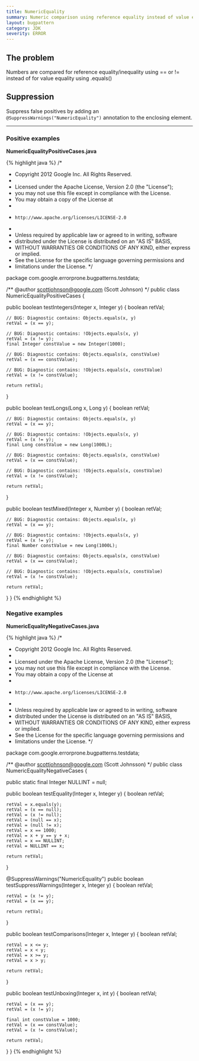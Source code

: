 ```yaml
---
title: NumericEquality
summary: Numeric comparison using reference equality instead of value equality
layout: bugpattern
category: JDK
severity: ERROR
---
```


<!--
*** AUTO-GENERATED, DO NOT MODIFY ***
To make changes, edit the @BugPattern annotation or the explanation in docs/bugpattern.
-->

## The problem
Numbers are compared for reference equality/inequality using == or != instead of for value equality using .equals()

## Suppression
Suppress false positives by adding an `@SuppressWarnings("NumericEquality")` annotation to the enclosing element.

----------

### Positive examples
__NumericEqualityPositiveCases.java__

{% highlight java %}
/*
 * Copyright 2012 Google Inc. All Rights Reserved.
 *
 * Licensed under the Apache License, Version 2.0 (the "License");
 * you may not use this file except in compliance with the License.
 * You may obtain a copy of the License at
 *
 *     http://www.apache.org/licenses/LICENSE-2.0
 *
 * Unless required by applicable law or agreed to in writing, software
 * distributed under the License is distributed on an "AS IS" BASIS,
 * WITHOUT WARRANTIES OR CONDITIONS OF ANY KIND, either express or implied.
 * See the License for the specific language governing permissions and
 * limitations under the License.
 */

package com.google.errorprone.bugpatterns.testdata;

/** @author scottjohnson@google.com (Scott Johnson) */
public class NumericEqualityPositiveCases {

  public boolean testIntegers(Integer x, Integer y) {
    boolean retVal;

    // BUG: Diagnostic contains: Objects.equals(x, y)
    retVal = (x == y);

    // BUG: Diagnostic contains: !Objects.equals(x, y)
    retVal = (x != y);
    final Integer constValue = new Integer(1000);

    // BUG: Diagnostic contains: Objects.equals(x, constValue)
    retVal = (x == constValue);

    // BUG: Diagnostic contains: !Objects.equals(x, constValue)
    retVal = (x != constValue);

    return retVal;
  }

  public boolean testLongs(Long x, Long y) {
    boolean retVal;

    // BUG: Diagnostic contains: Objects.equals(x, y)
    retVal = (x == y);

    // BUG: Diagnostic contains: !Objects.equals(x, y)
    retVal = (x != y);
    final Long constValue = new Long(1000L);

    // BUG: Diagnostic contains: Objects.equals(x, constValue)
    retVal = (x == constValue);

    // BUG: Diagnostic contains: !Objects.equals(x, constValue)
    retVal = (x != constValue);

    return retVal;
  }

  public boolean testMixed(Integer x, Number y) {
    boolean retVal;

    // BUG: Diagnostic contains: Objects.equals(x, y)
    retVal = (x == y);

    // BUG: Diagnostic contains: !Objects.equals(x, y)
    retVal = (x != y);
    final Number constValue = new Long(1000L);

    // BUG: Diagnostic contains: Objects.equals(x, constValue)
    retVal = (x == constValue);

    // BUG: Diagnostic contains: !Objects.equals(x, constValue)
    retVal = (x != constValue);

    return retVal;
  }
}
{% endhighlight %}

### Negative examples
__NumericEqualityNegativeCases.java__

{% highlight java %}
/*
 * Copyright 2012 Google Inc. All Rights Reserved.
 *
 * Licensed under the Apache License, Version 2.0 (the "License");
 * you may not use this file except in compliance with the License.
 * You may obtain a copy of the License at
 *
 *     http://www.apache.org/licenses/LICENSE-2.0
 *
 * Unless required by applicable law or agreed to in writing, software
 * distributed under the License is distributed on an "AS IS" BASIS,
 * WITHOUT WARRANTIES OR CONDITIONS OF ANY KIND, either express or implied.
 * See the License for the specific language governing permissions and
 * limitations under the License.
 */

package com.google.errorprone.bugpatterns.testdata;

/** @author scottjohnson@google.com (Scott Johnsson) */
public class NumericEqualityNegativeCases {

  public static final Integer NULLINT = null;

  public boolean testEquality(Integer x, Integer y) {
    boolean retVal;

    retVal = x.equals(y);
    retVal = (x == null);
    retVal = (x != null);
    retVal = (null == x);
    retVal = (null != x);
    retVal = x == 1000;
    retVal = x + y == y + x;
    retVal = x == NULLINT;
    retVal = NULLINT == x;

    return retVal;
  }

  @SuppressWarnings("NumericEquality")
  public boolean testSuppressWarnings(Integer x, Integer y) {
    boolean retVal;

    retVal = (x != y);
    retVal = (x == y);

    return retVal;
  }

  public boolean testComparisons(Integer x, Integer y) {
    boolean retVal;

    retVal = x <= y;
    retVal = x < y;
    retVal = x >= y;
    retVal = x > y;

    return retVal;
  }

  public boolean testUnboxing(Integer x, int y) {
    boolean retVal;

    retVal = (x == y);
    retVal = (x != y);

    final int constValue = 1000;
    retVal = (x == constValue);
    retVal = (x != constValue);

    return retVal;
  }
}
{% endhighlight %}


